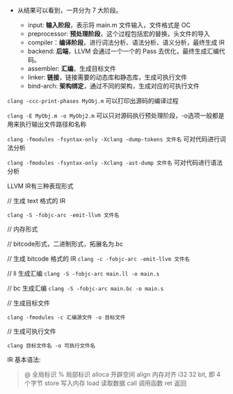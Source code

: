 - 从结果可以看到，一共分为 7 大阶段。

  - input: **输入阶段**，表示将 main.m 文件输入，文件格式是 OC
  - preprocessor: **预处理阶段**，这个过程包括宏的替换，头文件的导入
  - compiler：**编译阶段**，进行词法分析、语法分析、语义分析，最终生成 IR
  - backend: **后端**，LLVM 会通过一个一个的 Pass 去优化，最终生成汇编代码。
  - assembler: **汇编**，生成目标文件
  - linker: **链接**，链接需要的动态库和静态库，生成可执行文件
  - bind-arch: **架构绑定**，通过不同的架构，生成对应的可执行文件

  

 `clang -ccc-print-phases MyObj.m`  可以打印出源码的编译过程

`clang -E MyObj.m -o MyObj2.m` 可以只对源码执行预处理阶段，-o选项一般都是用来执行输出文件路径和名称

`clang -fmodules -fsyntax-only -Xclang -dump-tokens 文件名` 可对代码进行词法分析

`clang -fmodules -fsyntax-only -Xclang -ast-dump 文件名` 可对代码进行语法分析



LLVM IR有三种表现形式

// 生成 text 格式的 IR 

`clang -S -fobjc-arc -emit-llvm 文件名`

// 内存形式

// bitcode形式，二进制形式，拓展名为.bc

// 生成 bitcode 格式的 IR
`clang -c -fobjc-arc -emit-llvm 文件名`



// ll 生成汇编
`clang -S -fobjc-arc main.ll -o main.s`

// bc 生成汇编
`clang -S -fobjc-arc main.bc -o main.s`



// 生成目标文件

`clang -fmodules -c 汇编源文件 -o 目标文件`

// 生成可执行文件

`clang 目标文件名 -o 可执行文件名`



IR 基本语法:

> @ 全局标识 % 局部标识 alloca 开辟空间 align 内存对齐 i32 32 bit, 即 4 个字节 store 写入内存 load 读取数据 call 调用函数 ret 返回
